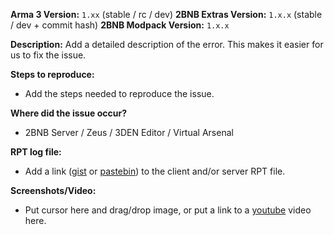 **Arma 3 Version:** `1.xx` (stable / rc / dev)
**2BNB Extras Version:** `1.x.x` (stable / dev + commit hash)
**2BNB Modpack Version:** `1.x.x`

**Description:**
Add a detailed description of the error. This makes it easier for us to fix the issue.

**Steps to reproduce:**
- Add the steps needed to reproduce the issue.

**Where did the issue occur?**
- 2BNB Server / Zeus / 3DEN Editor / Virtual Arsenal

**RPT log file:**
- Add a link ([gist](https://gist.github.com) or [pastebin](http://pastebin.com)) to the client and/or server RPT file.

**Screenshots/Video:**
- Put cursor here and drag/drop image, or put a link to a [youtube](https://youtube.com) video here.
